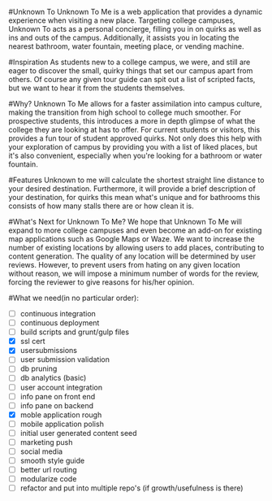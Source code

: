 #Unknown To
Unknown To Me is a web application that provides a dynamic experience when visiting a new place. Targeting college campuses, Unknown To acts as a personal concierge, filling you in on quirks as well as ins and outs of the campus. Additionally, it assists you in locating the nearest bathroom, water fountain, meeting place, or vending machine.

#Inspiration
As students new to a college campus, we were, and still are eager to discover the small, quirky things that set our campus apart from others. Of course any given tour guide can spit out a list of scripted facts, but we want to hear it from the students themselves.

#Why?
Unknown To Me allows for a faster assimilation into campus culture, making the transition from high school to college much smoother. For prospective students, this introduces a more in depth glimpse of what the college they are looking at has to offer. For current students or visitors, this provides a fun tour of student approved quirks. Not only does this help with your exploration of campus by providing you with a list of liked places, but it's also convenient, especially when you're looking for a bathroom or water fountain.

#Features
Unknown to me will calculate the shortest straight line distance to your desired destination. Furthermore, it will provide a brief description of your destination, for quirks this mean what's unique and for bathrooms this consists of how many stalls there are or how clean it is.

#What's Next for Unknown To Me?
We hope that Unknown To Me will expand to more college campuses and even become an add-on for existing map applications such as Google Maps or Waze. We want to increase the number of existing locations by allowing users to add places, contributing to content generation. The quality of any location will be determined by user reviews. However, to prevent users from hating on any given location without reason, we will impose a minimum number of words for the review, forcing the reviewer to give reasons for his/her opinion.

#What we need(in no particular order):
- [ ] continuous integration
- [ ] continuous deployment
- [ ] build scripts and grunt/gulp files
- [X] ssl cert
- [X] usersubmissions
- [ ] user submission validation
- [ ] db pruning
- [ ] db analytics (basic)
- [ ] user account integration
- [ ] info pane on front end
- [ ] info pane on backend
- [X] moble application rough
- [ ] mobile application polish
- [ ] initial user generated content seed
- [ ] marketing push
- [ ] social media
- [ ] smooth style guide
- [ ] better url routing
- [ ] modularize code
- [ ] refactor and put into multiple repo's (if growth/usefulness is there)
